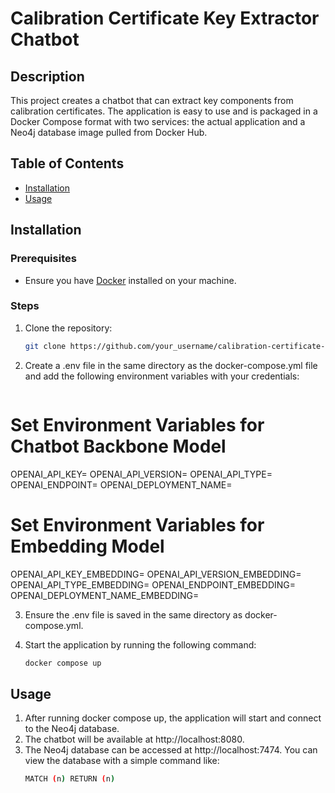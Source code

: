# Calibration Certificate Key Extractor Chatbot

## Description
This project creates a chatbot that can extract key components from calibration certificates. The application is easy to use and is packaged in a Docker Compose format with two services: the actual application and a Neo4j database image pulled from Docker Hub.

## Table of Contents
- [Installation](#installation)
- [Usage](#usage)

## Installation

### Prerequisites
- Ensure you have [Docker](https://www.docker.com/get-started) installed on your machine.

### Steps
1. Clone the repository:
   ```sh
   git clone https://github.com/your_username/calibration-certificate-chatbot.git
   
2. Create a .env file in the same directory as the docker-compose.yml file and add the following environment variables with your credentials:
   ```sh
# Set Environment Variables for Chatbot Backbone Model
OPENAI_API_KEY= 
OPENAI_API_VERSION=
OPENAI_API_TYPE= 
OPENAI_ENDPOINT= 
OPENAI_DEPLOYMENT_NAME= 

# Set Environment Variables for Embedding Model
OPENAI_API_KEY_EMBEDDING=
OPENAI_API_VERSION_EMBEDDING= 
OPENAI_API_TYPE_EMBEDDING= 
OPENAI_ENDPOINT_EMBEDDING= 
OPENAI_DEPLOYMENT_NAME_EMBEDDING= 

3. Ensure the .env file is saved in the same directory as docker-compose.yml.

4. Start the application by running the following command:
   ```sh
   docker compose up
## Usage
1. After running docker compose up, the application will start and connect to the Neo4j database.
2. The chatbot will be available at http://localhost:8080.
3. The Neo4j database can be accessed at http://localhost:7474. You can view the database with a simple command like:
   ```sh
   MATCH (n) RETURN (n)

